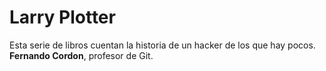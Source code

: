 # Larry Plotter

Esta serie de libros cuentan la historia de un hacker de los que hay pocos.
**Fernando Cordon**, profesor de Git.